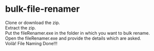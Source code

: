 # bulk-file-renamer

Clone or download the zip. \
Extract the zip. \
Put the fileRenamer.exe in the folder in which you want to bulk rename. \
Open the fileRenamer.exe and provide the details which are asked. \
Voilà! File Naming Done!!!
